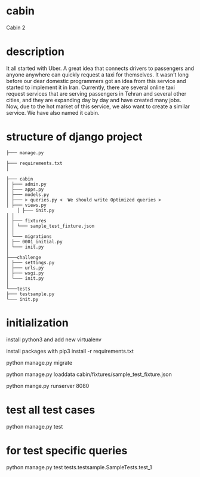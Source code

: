 # cabin

Cabin 2

# description

It all started with Uber. A great idea that connects
drivers to passengers and anyone anywhere can quickly
request a taxi for themselves.
It wasn't long before our dear domestic
programmers got an idea from this service and started to
implement it in Iran. Currently, there are several online
taxi request services that are serving passengers in Tehran
and several other cities, and they are expanding day by day
and have created many jobs. Now, due to the hot market of this
service, we also want to create a similar service. We have also named it cabin.

# structure of django project

    ├─── manage.py

    ├─── requirements.txt
    │

    ├─── cabin
    │ ├─── admin.py
    │ ├─── apps.py
    │ ├─── models.py
    │ ├─── > queries.py <  We should write Optimized queries >
    │ ├─── views.py
        │ ├─── init.py
    │ │
    │ ├─── fixtures
    │ │ └─── sample_test_fixture.json
    │ │
    │ └─── migrations
    │ ├── 0001_initial.py
    │ └─── init.py
    │
    ├───challenge
    │ ├─── settings.py
    │ ├─── urls.py
    │ ├─── wsgi.py
    │ └─── init.py
    │
    └───tests
    ├─── testsample.py
    └─── init.py

# initialization

install python3 and add new virtualenv

install packages with pip3 install -r requirements.txt

python manage.py migrate

python manage.py loaddata cabin/fixtures/sample_test_fixture.json

python mange.py runserver 8080

# test all test cases

python manage.py test

# for test specific queries

python manage.py test tests.testsample.SampleTests.test_1
